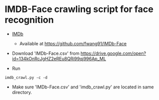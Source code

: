 # IMDB-Face crawling script for face recognition

* [IMDb](http://openaccess.thecvf.com/content_ECCV_2018/papers/Liren_Chen_The_Devil_of_ECCV_2018_paper.pdf)
  + Available at https://github.com/fwang91/IMDb-Face
  
* Download 'IMDb-Face.csv' from https://drive.google.com/open?id=134kOnRcJgHZ2eREu8QRi99qj996Ap_ML
* Run 
```
imdb_crawl.py -c -d
```
* Make sure 'IMDb-Face.csv' and 'imdb_crawl.py' are located in same directory.
